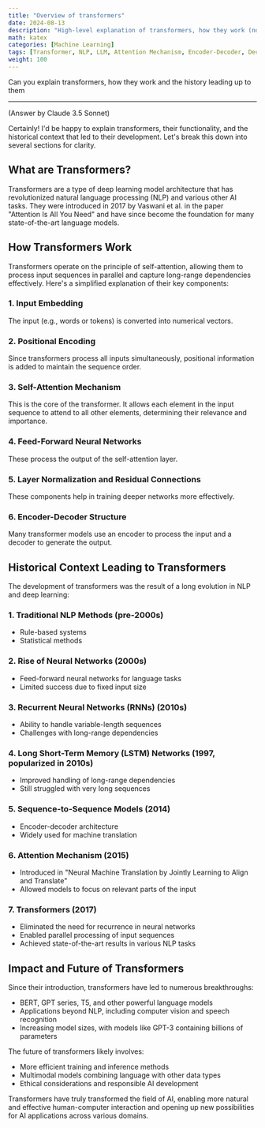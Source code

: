 ```yaml
---
title: "Overview of transformers"
date: 2024-08-13
description: "High-level explanation of transformers, how they work (no math), and the history leading up to them."
math: katex
categories: [Machine Learning]
tags: [Transformer, NLP, LLM, Attention Mechanism, Encoder-Decoder, Decoder-Only]
weight: 100
---
```

Can you explain transformers, how they work and the history leading up to them

---

(Answer by Claude 3.5 Sonnet)

Certainly! I'd be happy to explain transformers, their functionality, and the historical context that led to their development. Let's break this down into several sections for clarity.

## What are Transformers?

Transformers are a type of deep learning model architecture that has revolutionized natural language processing (NLP) and various other AI tasks. They were introduced in 2017 by Vaswani et al. in the paper "Attention Is All You Need" and have since become the foundation for many state-of-the-art language models.

## How Transformers Work

Transformers operate on the principle of self-attention, allowing them to process input sequences in parallel and capture long-range dependencies effectively. Here's a simplified explanation of their key components:

### 1. Input Embedding
The input (e.g., words or tokens) is converted into numerical vectors.

### 2. Positional Encoding
Since transformers process all inputs simultaneously, positional information is added to maintain the sequence order.

### 3. Self-Attention Mechanism
This is the core of the transformer. It allows each element in the input sequence to attend to all other elements, determining their relevance and importance.

### 4. Feed-Forward Neural Networks
These process the output of the self-attention layer.

### 5. Layer Normalization and Residual Connections
These components help in training deeper networks more effectively.

### 6. Encoder-Decoder Structure
Many transformer models use an encoder to process the input and a decoder to generate the output.

## Historical Context Leading to Transformers

The development of transformers was the result of a long evolution in NLP and deep learning:

### 1. Traditional NLP Methods (pre-2000s)
- Rule-based systems
- Statistical methods

### 2. Rise of Neural Networks (2000s)
- Feed-forward neural networks for language tasks
- Limited success due to fixed input size

### 3. Recurrent Neural Networks (RNNs) (2010s)
- Ability to handle variable-length sequences
- Challenges with long-range dependencies

### 4. Long Short-Term Memory (LSTM) Networks (1997, popularized in 2010s)
- Improved handling of long-range dependencies
- Still struggled with very long sequences

### 5. Sequence-to-Sequence Models (2014)
- Encoder-decoder architecture
- Widely used for machine translation

### 6. Attention Mechanism (2015)
- Introduced in "Neural Machine Translation by Jointly Learning to Align and Translate"
- Allowed models to focus on relevant parts of the input

### 7. Transformers (2017)
- Eliminated the need for recurrence in neural networks
- Enabled parallel processing of input sequences
- Achieved state-of-the-art results in various NLP tasks

## Impact and Future of Transformers

Since their introduction, transformers have led to numerous breakthroughs:

- BERT, GPT series, T5, and other powerful language models
- Applications beyond NLP, including computer vision and speech recognition
- Increasing model sizes, with models like GPT-3 containing billions of parameters

The future of transformers likely involves:
- More efficient training and inference methods
- Multimodal models combining language with other data types
- Ethical considerations and responsible AI development

Transformers have truly transformed the field of AI, enabling more natural and effective human-computer interaction and opening up new possibilities for AI applications across various domains.